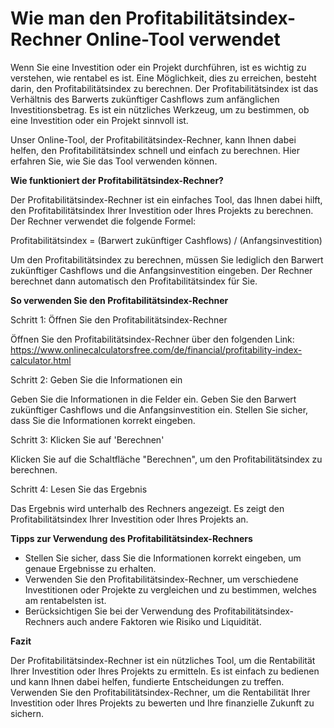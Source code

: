 Wie man den Profitabilitätsindex-Rechner Online-Tool verwendet
==============================================================

Wenn Sie eine Investition oder ein Projekt durchführen, ist es wichtig zu verstehen, wie rentabel es ist. Eine Möglichkeit, dies zu erreichen, besteht darin, den Profitabilitätsindex zu berechnen. Der Profitabilitätsindex ist das Verhältnis des Barwerts zukünftiger Cashflows zum anfänglichen Investitionsbetrag. Es ist ein nützliches Werkzeug, um zu bestimmen, ob eine Investition oder ein Projekt sinnvoll ist.

Unser Online-Tool, der Profitabilitätsindex-Rechner, kann Ihnen dabei helfen, den Profitabilitätsindex schnell und einfach zu berechnen. Hier erfahren Sie, wie Sie das Tool verwenden können.

**Wie funktioniert der Profitabilitätsindex-Rechner?**

Der Profitabilitätsindex-Rechner ist ein einfaches Tool, das Ihnen dabei hilft, den Profitabilitätsindex Ihrer Investition oder Ihres Projekts zu berechnen. Der Rechner verwendet die folgende Formel:

Profitabilitätsindex = (Barwert zukünftiger Cashflows) / (Anfangsinvestition)

Um den Profitabilitätsindex zu berechnen, müssen Sie lediglich den Barwert zukünftiger Cashflows und die Anfangsinvestition eingeben. Der Rechner berechnet dann automatisch den Profitabilitätsindex für Sie.

**So verwenden Sie den Profitabilitätsindex-Rechner**

Schritt 1: Öffnen Sie den Profitabilitätsindex-Rechner

Öffnen Sie den Profitabilitätsindex-Rechner über den folgenden Link: <https://www.onlinecalculatorsfree.com/de/financial/profitability-index-calculator.html>

Schritt 2: Geben Sie die Informationen ein

Geben Sie die Informationen in die Felder ein. Geben Sie den Barwert zukünftiger Cashflows und die Anfangsinvestition ein. Stellen Sie sicher, dass Sie die Informationen korrekt eingeben.

Schritt 3: Klicken Sie auf 'Berechnen'

Klicken Sie auf die Schaltfläche "Berechnen", um den Profitabilitätsindex zu berechnen.

Schritt 4: Lesen Sie das Ergebnis

Das Ergebnis wird unterhalb des Rechners angezeigt. Es zeigt den Profitabilitätsindex Ihrer Investition oder Ihres Projekts an.

**Tipps zur Verwendung des Profitabilitätsindex-Rechners**

- Stellen Sie sicher, dass Sie die Informationen korrekt eingeben, um genaue Ergebnisse zu erhalten.
- Verwenden Sie den Profitabilitätsindex-Rechner, um verschiedene Investitionen oder Projekte zu vergleichen und zu bestimmen, welches am rentabelsten ist.
- Berücksichtigen Sie bei der Verwendung des Profitabilitätsindex-Rechners auch andere Faktoren wie Risiko und Liquidität.

**Fazit**

Der Profitabilitätsindex-Rechner ist ein nützliches Tool, um die Rentabilität Ihrer Investition oder Ihres Projekts zu ermitteln. Es ist einfach zu bedienen und kann Ihnen dabei helfen, fundierte Entscheidungen zu treffen. Verwenden Sie den Profitabilitätsindex-Rechner, um die Rentabilität Ihrer Investition oder Ihres Projekts zu bewerten und Ihre finanzielle Zukunft zu sichern.